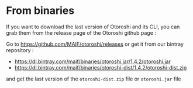 # From binaries

If you want to download the last version of Otoroshi and its CLI, you can grab them from the release page of the Otoroshi github page :

Go to https://github.com/MAIF/otoroshi/releases or get it from our bintray repository :

* https://dl.bintray.com/maif/binaries/otoroshi.jar/1.4.2/otoroshi.jar
* https://dl.bintray.com/maif/binaries/otoroshi-dist/1.4.2/otoroshi-dist.zip

and get the last version of the `otoroshi-dist.zip` file or `otoroshi.jar` file
